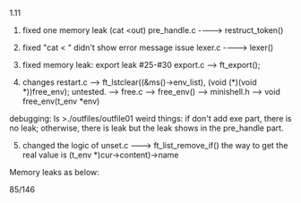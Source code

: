 1.11

1. fixed one memory leak (cat <out)
	pre_handle.c ----> restruct_token()

2. fixed "cat < " didn't show error message issue
	lexer.c ----> lexer()

3. fixed memory leak: export leak #25-#30
	export.c  --> ft_export();
4.	changes
  restart.c
	--> ft_lstclear((&ms()->env_list), (void (*)(void *))free_env); untested.
	--> free.c --> free_env()
	--> minishell.h --> void	free_env(t_env *env)

debugging: ls >./outfiles/outfile01
weird things: if don't add exe part, there is no leak; otherwise, there is leak
			   but the leak shows in the pre_handle part.

5. changed the logic of unset.c ---> ft_list_remove_if()
	the way to get the real value is (t_env *)cur->content)->name



Memory leaks as below:

85/146

